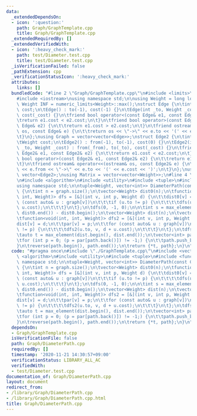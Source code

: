 ```yaml
---
data:
  _extendedDependsOn:
  - icon: ':question:'
    path: Graph/GraphTemplate.cpp
    title: Graph/GraphTemplate.cpp
  _extendedRequiredBy: []
  _extendedVerifiedWith:
  - icon: ':heavy_check_mark:'
    path: test/Diameter.test.cpp
    title: test/Diameter.test.cpp
  _isVerificationFailed: false
  _pathExtension: cpp
  _verificationStatusIcon: ':heavy_check_mark:'
  attributes:
    links: []
  bundledCode: "#line 2 \"Graph/GraphTemplate.cpp\"\n#include <limits>\n#include <vector>\n\
    #include <iostream>\nusing namespace std;\n\nusing Weight = long long;\nconstexpr\
    \ Weight INF = numeric_limits<Weight>::max();\nstruct Edge {\n\tint to;\n\tWeight\
    \ cost;\n\tEdge() : to(-1), cost(-1) {}\n\tEdge(int _to, Weight _cost = 1) : to(_to),\
    \ cost(_cost) {}\n\tfriend bool operator<(const Edge& e1, const Edge& e2) {\n\t\
    \treturn e1.cost < e2.cost;\n\t}\n\tfriend bool operator>(const Edge& e1, const\
    \ Edge& e2) {\n\t\treturn e1.cost > e2.cost;\n\t}\n\tfriend ostream& operator<<(ostream&\
    \ os, const Edge& e) {\n\t\treturn os << \"->\" << e.to << '(' << e.cost << ')';\n\
    \t}\n};\nusing Graph = vector<vector<Edge>>;\nstruct Edge2 {\n\tint from, to;\n\
    \tWeight cost;\n\tEdge2() : from(-1), to(-1), cost(0) {}\n\tEdge2(int _from, int\
    \ _to, Weight _cost) : from(_from), to(_to), cost(_cost) {}\n\tfriend bool operator<(const\
    \ Edge2& e1, const Edge2& e2) {\n\t\treturn e1.cost < e2.cost;\n\t}\n\tfriend\
    \ bool operator>(const Edge2& e1, const Edge2& e2) {\n\t\treturn e1.cost > e2.cost;\n\
    \t}\n\tfriend ostream& operator<<(ostream& os, const Edge2& e) {\n\t\treturn os\
    \ << e.from << \"->\" << e.to << '(' << e.cost << ')';\n\t}\n};\nusing Edges =\
    \ vector<Edge2>;\nusing Matrix = vector<vector<Weight>>;\n#line 4 \"Graph/DiameterPath.cpp\"\
    \n#include <algorithm>\n#include <utility>\n#include <tuple>\n#include <functional>\n\
    using namespace std;\n\ntuple<Weight, vector<int>> DiameterPath(const Graph& graph)\
    \ {\n\tint n = graph.size();\n\tvector<Weight> dist0(n);\n\tfunction<void(int,\
    \ int, Weight)> dfs = [&](int v, int p, Weight d) {\n\t\tdist0[v] = d;\n\t\tfor\
    \ (const auto& u : graph[v])\n\t\t\tif (u.to != p) {\n\t\t\t\tdfs(u.to, v, d +\
    \ u.cost);\n\t\t\t}\n\t};\n\tdfs(0, -1, 0);\n\n\tint s = max_element(dist0.begin(),\
    \ dist0.end()) - dist0.begin();\n\tvector<Weight> dist(n);\n\tvector<int> par(n);\n\
    \tfunction<void(int, int, Weight)> dfs2 = [&](int v, int p, Weight d) {\n\t\t\
    dist[v] = d;\n\t\tpar[v] = p;\n\t\tfor (const auto& u : graph[v])\n\t\t\tif (u.to\
    \ != p) {\n\t\t\t\tdfs2(u.to, v, d + u.cost);\n\t\t\t}\n\t};\n\tdfs2(s, -1, 0);\n\
    \tauto t = max_element(dist.begin(), dist.end());\n\tvector<int> path{t - dist.begin()};\n\
    \tfor (int p = 0; (p = par[path.back()]) != -1;) {\n\t\tpath.push_back(p);\n\t\
    }\n\treverse(path.begin(), path.end());\n\treturn {*t, path};\n}\n"
  code: "#pragma once\n#include \"./GraphTemplate.cpp\"\n#include <vector>\n#include\
    \ <algorithm>\n#include <utility>\n#include <tuple>\n#include <functional>\nusing\
    \ namespace std;\n\ntuple<Weight, vector<int>> DiameterPath(const Graph& graph)\
    \ {\n\tint n = graph.size();\n\tvector<Weight> dist0(n);\n\tfunction<void(int,\
    \ int, Weight)> dfs = [&](int v, int p, Weight d) {\n\t\tdist0[v] = d;\n\t\tfor\
    \ (const auto& u : graph[v])\n\t\t\tif (u.to != p) {\n\t\t\t\tdfs(u.to, v, d +\
    \ u.cost);\n\t\t\t}\n\t};\n\tdfs(0, -1, 0);\n\n\tint s = max_element(dist0.begin(),\
    \ dist0.end()) - dist0.begin();\n\tvector<Weight> dist(n);\n\tvector<int> par(n);\n\
    \tfunction<void(int, int, Weight)> dfs2 = [&](int v, int p, Weight d) {\n\t\t\
    dist[v] = d;\n\t\tpar[v] = p;\n\t\tfor (const auto& u : graph[v])\n\t\t\tif (u.to\
    \ != p) {\n\t\t\t\tdfs2(u.to, v, d + u.cost);\n\t\t\t}\n\t};\n\tdfs2(s, -1, 0);\n\
    \tauto t = max_element(dist.begin(), dist.end());\n\tvector<int> path{t - dist.begin()};\n\
    \tfor (int p = 0; (p = par[path.back()]) != -1;) {\n\t\tpath.push_back(p);\n\t\
    }\n\treverse(path.begin(), path.end());\n\treturn {*t, path};\n}\n"
  dependsOn:
  - Graph/GraphTemplate.cpp
  isVerificationFile: false
  path: Graph/DiameterPath.cpp
  requiredBy: []
  timestamp: '2020-11-21 14:30:57+09:00'
  verificationStatus: LIBRARY_ALL_AC
  verifiedWith:
  - test/Diameter.test.cpp
documentation_of: Graph/DiameterPath.cpp
layout: document
redirect_from:
- /library/Graph/DiameterPath.cpp
- /library/Graph/DiameterPath.cpp.html
title: Graph/DiameterPath.cpp
---
```

